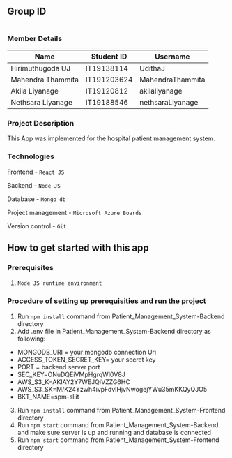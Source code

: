## Group ID
#

### Member Details

Name | Student ID | Username
--- | --- | --- 
Hirimuthugoda UJ | IT19138114 | UdithaJ  
Mahendra Thammita  | IT191203624 | MahendraThammita
Akila Liyanage  | IT19120812  | akilaliyanage
Nethsara Liyanage   | IT19188546  |  nethsaraLiyanage

### Project Description

This App was implemented for the hospital patient management system.

### Technologies
Frontend - `React JS`

Backend - `Node JS`

Database - `Mongo db`

Project management - `Microsoft Azure Boards`

Version control - `Git`

## How to get started with this app

### Prerequisites

1. `Node JS runtime environment `

### Procedure of setting up prerequisities and run the project

1. Run `npm install` command from Patient_Management_System-Backend directory
2. Add .env file in  Patient_Management_System-Backend directory as following:

- MONGODB_URI = your mongodb connection Uri
- ACCESS_TOKEN_SECRET_KEY= your secret key
- PORT = backend server port
- SEC_KEY=ONuDQEiVMpHgrqWl0V8J
- AWS_S3_K=AKIAY2Y7WEJQIVZZG6HC
- AWS_S3_SK=M/K24Yzwh4ivpFdvlHjvNwogejYWu35mKKQyQJO5
- BKT_NAME=spm-sliit


3. Run `npm install` command from Patient_Management_System-Frontend directory
4. Run `npm start` command from Patient_Management_System-Backend and make sure server is up and running and database is connected
5. Run `npm start` command from Patient_Management_System-Frontend directory



